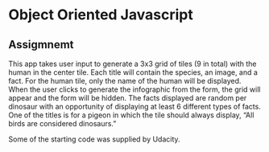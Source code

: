 # Object Oriented Javascript 

## Assigmnemt

This app takes user input to generate a 3x3 grid of tiles (9 in total) with the human in the center tile. Each title will contain the species, an image, and a fact. For the human tile, only the name of the human will be displayed. When the user clicks to generate the infographic from the form, the grid will appear and the form will be hidden. The facts displayed are random per dinosaur with an opportunity of displaying at least 6 different types of facts. One of the titles is for a pigeon in which the tile should always display, “All birds are considered dinosaurs.”


Some of the starting code was supplied by Udacity. 
